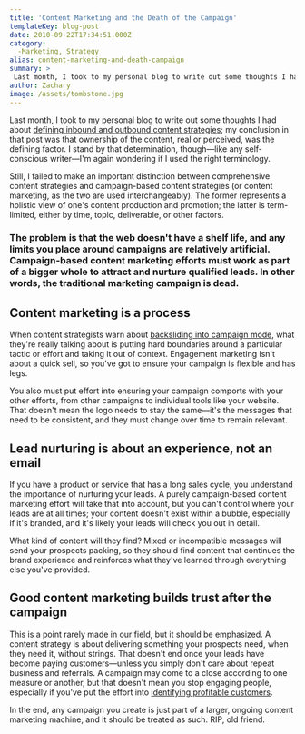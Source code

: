 ```yaml
---
title: 'Content Marketing and the Death of the Campaign'
templateKey: blog-post
date: 2010-09-22T17:34:51.000Z
category: 
  -Marketing, Strategy
alias: content-marketing-and-death-campaign
summary: > 
 Last month, I took to my personal blog to write out some thoughts I had about defining inbound and outbound content strategies; my conclusion in that post was that ownership of the content, real or perceived, was the defining factor. I stand by that determination, though—like any self-conscious writer—I'm again wondering if I used the right terminology.
author: Zachary
image: /assets/tombstone.jpg
---
```


Last month, I took to my personal blog to write out some thoughts I had about [defining inbound and outbound content strategies](http://beggscreative.com/2010/08/defining-inbound-vs-outbound-content-strategies/); my conclusion in that post was that ownership of the content, real or perceived, was the defining factor. I stand by that determination, though—like any self-conscious writer—I'm again wondering if I used the right terminology.

Still, I failed to make an important distinction between comprehensive content strategies and campaign-based content strategies (or content marketing, as the two are used interchangeably). The former represents a holistic view of one's content production and promotion; the latter is term-limited, either by time, topic, deliverable, or other factors.

### The problem is that the web doesn't have a shelf life, and any limits you place around campaigns are relatively artificial. Campaign-based content marketing efforts must work as part of a bigger whole to attract and nurture qualified leads. In other words, the traditional marketing campaign is dead.

Content marketing is a process
------------------------------

When content strategists warn about [backsliding into campaign mode](http://blog.junta42.com/content_marketing_blog/2010/09/content-marketing-infinity.html), what they're really talking about is putting hard boundaries around a particular tactic or effort and taking it out of context. Engagement marketing isn't about a quick sell, so you've got to ensure your campaign is flexible and has legs.

You also must put effort into ensuring your campaign comports with your other efforts, from other campaigns to individual tools like your website. That doesn't mean the logo needs to stay the same—it's the messages that need to be consistent, and they must change over time to remain relevant.

Lead nurturing is about an experience, not an email
---------------------------------------------------

If you have a product or service that has a long sales cycle, you understand the importance of nurturing your leads. A purely campaign-based content marketing effort will take that into account, but you can't control where your leads are at all times; your content doesn't exist within a bubble, especially if it's branded, and it's likely your leads will check you out in detail.

What kind of content will they find? Mixed or incompatible messages will send your prospects packing, so they should find content that continues the brand experience and reinforces what they've learned through everything else you've provided.

Good content marketing builds trust after the campaign
------------------------------------------------------

This is a point rarely made in our field, but it should be emphasized. A content strategy is about delivering something your prospects need, when they need it, without strings. That doesn't end once your leads have become paying customers—unless you simply don't care about repeat business and referrals. A campaign may come to a close according to one measure or another, but that doesn't mean you stop engaging people, especially if you've put the effort into [identifying profitable customers](/2010/08/31/better-market-targeting-through-buyer-personas).

In the end, any campaign you create is just part of a larger, ongoing content marketing machine, and it should be treated as such. RIP, old friend.